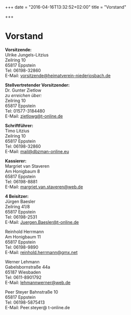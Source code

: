 +++
date = "2016-04-16T13:32:52+02:00"
title = "Vorstand"

+++

# Vorstand

**Vorsitzende:**  
Ulrike Jungels-Litzius  
Zeilring 10  
65817 Eppstein  
Tel: 06198-32860  
E-Mail: vorsitzende@heimatverein-niederjosbach.de  

**Stellvertretender Vorsitzender:**  
Dr. Gunter Zietlow  
*zu erreichen über:*  
Zeilring 10  
65817 Eppstein  
Tel: 01577-3184480  
E-Mail: zietlowg@t-online.de  

**Schriftführer:**  
Timo Litzius  
Zeilring 10  
65817 Eppstein  
Tel: 06198-32860   
E-Mail: mail@dbzman-online.eu  

**Kassierer:**  
Margriet van Staveren  
Am Honigbaum 8  
65817 Eppstein  
Tel: 06198-8881  
E-Mail: margriet.van.staveren@web.de

**4 Beisitzer:**  
Jürgen Baesler  
Zeilring 41/8  
65817 Eppstein  
Tel: 06198-2531  
E-Mail: Juergen.Baesler@t-online.de  

Reinhold Herrmann  
Am Honigbaum 11  
65817 Eppstein  
Tel: 06198-9890  
E-Mail: reinhold.herrmann@gmx.net

Werner Lehmann  
Gabelsbornstraße 44a  
65187 Wiesbaden  
Tel: 0611-8901792  
E-Mail: lehmannwerner@web.de  

Peer Steyer 
Bahnstraße 10  
65817 Eppstein  
Tel: 06198-5875413  
E-Mail: Peer.steyer@ t-online.de
